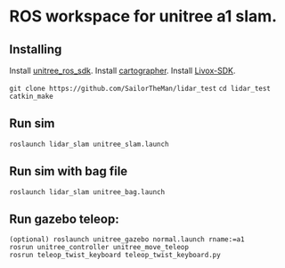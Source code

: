 # ROS workspace for unitree a1 slam.

## Installing
Install [unitree_ros_sdk](https://github.com/unitreerobotics/unitree_legged_sdk).
Install [cartographer](https://google-cartographer-ros.readthedocs.io/en/latest/compilation.html).
Install [Livox-SDK](https://github.com/Livox-SDK/Livox-SDK).

 `git clone https://github.com/SailorTheMan/lidar_test`
 `cd lidar_test`
 `catkin_make`

## Run sim

`roslaunch lidar_slam unitree_slam.launch`

## Run sim with bag file

`roslaunch lidar_slam unitree_bag.launch`</br>

## Run gazebo teleop:

    (optional) roslaunch unitree_gazebo normal.launch rname:=a1 
    rosrun unitree_controller unitree_move_teleop 
    rosrun teleop_twist_keyboard teleop_twist_keyboard.py 
